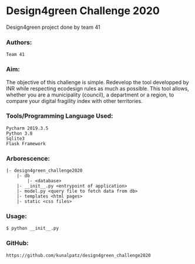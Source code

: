 # Design4green Challenge 2020
Design4green project done by team 41

### Authors:
```
Team 41
```

### Aim:
The objective of this challenge is simple. Redevelop the tool developped by INR while respecting
ecodesign rules as much as possible.
This tool allows, whether you are a municipality (council), a department or a region, to compare
your digital fragility index with other territories.

### Tools/Programming Language Used:
```
Pycharm 2019.3.5
Python 3.8
Sqlite3
Flask Framework
```

### Arborescence:
```
|- design4green_challenge2020
    |- db 
        |- <database>
    |- __init__.py <entrypoint of application>
    |- model.py <query file to fetch data from db>
    |- templates <html pages>
    |- static <css files>

```

### Usage:
```
$ python __init__.py
```

### GitHub:
```
https://github.com/kunalpatz/design4green_challenge2020
```

